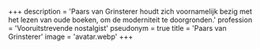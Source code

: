 +++
description = 'Paars van Grinsterer houdt zich voornamelijk bezig met het lezen van oude boeken, om de moderniteit te doorgronden.'
profession = 'Vooruitstrevende nostalgist'
pseudonym = true
title = 'Paars van Grinsterer'
image = 'avatar.webp'
+++

